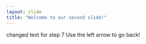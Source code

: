 ```yaml
---
layout: slide
title: "Welcome to our second slide!"
---
```

changed text for step 7
Use the left arrow to go back!
